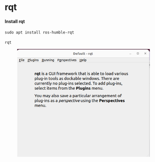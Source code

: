 # rqt

#### Install rqt

```
sudo apt install ros-humble-rqt

rqt
```

<figure><img src="../.gitbook/assets/image (4).png" alt=""><figcaption></figcaption></figure>
